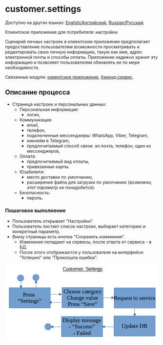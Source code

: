 # customer.settings

Доступно на других языках: [English/Английский](settings.md), [Russian/Русский](settings.ru.md). 

Клиентское приложение для потребителя: настройки

Сценарий личных настроек в клиентском приложении предполагает предоставление пользователям возможности просматривать и редактировать свою личную информацию, такую как имя, адрес электронной почты и способы оплаты.
Приложение надежно хранит эту информацию и позволяет пользователям обновлять ее по мере необходимости.

Связанные модули: [клиентское приложение](../../frontend/customerclient.md), [бэкенд-сервис](../../backend/customerbackend.md).

## Описание процесса

- Страница настроек и персональных данных: 
    - Персональная информация:
       - логин, 
    - Коммуникация:
       - email,
       - телефон,
       - подключенные мессенджеры: WhatsApp, Viber, Telegram,
       - никнейм в Telegram,
       - предпочитаемый способ связи: эл.почта, телефон, один из мессенджеров,
    - Оплата:
       - предпочитаемый вид оплаты,
       - привязанные карты.
    - Юзабилити:
       - место доставки по умолчанию,
       - расширение файла для загрузки по умолчанию (*возможно, этот параметр не понадобится*).
    - Безопасность:
       - пароль.

### Пошаговое выполнение

- Пользователь открывает "Настройки".
- Пользователь листает список настроек, выбирает категорию и конкретный параметр.
- Внизу страницы есть кнопка "Сохранить изменения".
    - Изменения попадают на сервисы, после ответа от сервиса - в БД.
    - После этого отображаются у пользователя на интерфейсе: "Успешно" или "Произошла ошибка".

![customer.settings](../../img/activitydiagrams/customer.settings.png)
